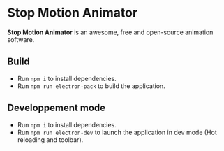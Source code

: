 # Stop Motion Animator

__Stop Motion Animator__ is an awesome, free and open-source animation software.

## Build

- Run `npm i` to install dependencies.
- Run `npm run electron-pack` to build the application.

## Developpement mode

- Run `npm i` to install dependencies.
- Run `npm run electron-dev` to launch the application in dev mode (Hot reloading and toolbar).